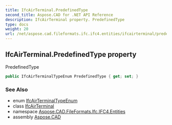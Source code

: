 ```yaml
---
title: IfcAirTerminal.PredefinedType
second_title: Aspose.CAD for .NET API Reference
description: IfcAirTerminal property. PredefinedType
type: docs
weight: 20
url: /net/aspose.cad.fileformats.ifc.ifc4.entities/ifcairterminal/predefinedtype/
---
```

## IfcAirTerminal.PredefinedType property

PredefinedType

```csharp
public IfcAirTerminalTypeEnum PredefinedType { get; set; }
```

### See Also

* enum [IfcAirTerminalTypeEnum](../../../aspose.cad.fileformats.ifc.ifc4.types/ifcairterminaltypeenum/)
* class [IfcAirTerminal](../)
* namespace [Aspose.CAD.FileFormats.Ifc.IFC4.Entities](../../ifcairterminal/)
* assembly [Aspose.CAD](../../../)


